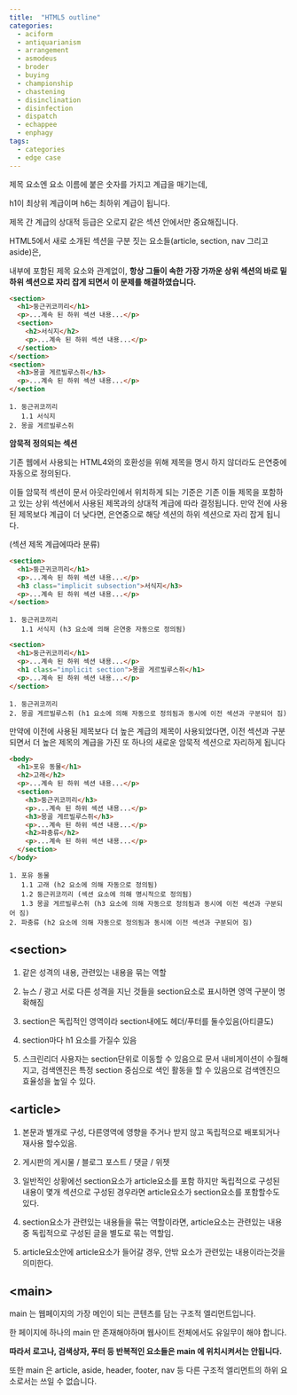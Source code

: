 ```yaml
---
title:  "HTML5 outline"
categories:
  - aciform
  - antiquarianism
  - arrangement
  - asmodeus
  - broder
  - buying
  - championship
  - chastening
  - disinclination
  - disinfection
  - dispatch
  - echappee
  - enphagy
tags:
  - categories
  - edge case
---
```




제목 요소엔 요소 이름에 붙은 숫자를 가지고 계급을 매기는데, 

h1이 최상위 계급이며 h6는 최하위 계급이 됩니다. 

제목 간 계급의 상대적 등급은 오로지 같은 섹션 안에서만 중요해집니다.

HTML5에서 새로 소개된 섹션을 구분 짓는 요소들(article, section, nav 그리고 aside)은, 

내부에 포함된 제목 요소와 관계없이, **항상 그들이 속한 가장 가까운 상위 섹션의 바로 밑 하위 섹션으로 자리 잡게 되면서 이 문제를 해결하였습니다.**

```html
<section>
  <h1>둥근귀코끼리</h1>    
  <p>...계속 된 하위 섹션 내용...</p>
  <section>
    <h2>서식지</h2>
    <p>...계속 된 하위 섹션 내용...</p>
  </section>
</section>
<section>
  <h3>몽골 게르빌루스쥐</h3>
  <p>...계속 된 하위 섹션 내용...</p>
</section
```

```
1. 둥근귀코끼리
   1.1 서식지
2. 몽골 게르빌루스쥐
```



**암묵적 정의되는 섹션**

기존 웹에서 사용되는 HTML4와의 호환성을 위해  제목을 명시 하지 않더라도 은연중에 자동으로 정의된다. 

 이들 암묵적 섹션이 문서 아웃라인에서 위치하게 되는 기준은 기존 이들 제목을 포함하고 있는 상위 섹션에서 사용된 제목과의 상대적 계급에 따라 결정됩니다. 만약 전에 사용된 제목보다 계급이 더 낮다면, 은연중으로 해당 섹션의 하위 섹션으로 자리 잡게 됩니다. 

(섹션 제목 계급에따라 분류)

```html
<section>
  <h1>둥근귀코끼리</h1>  
  <p>...계속 된 하위 섹션 내용...</p>
  <h3 class="implicit subsection">서식지</h3>
  <p>...계속 된 하위 섹션 내용...</p>
</section>
```

```
1. 둥근귀코끼리
   1.1 서식지 (h3 요소에 의해 은연중 자동으로 정의됨)
```

```html
<section>
  <h1>둥근귀코끼리</h1>  
  <p>...계속 된 하위 섹션 내용...</p>
  <h1 class="implicit section">몽골 게르빌루스쥐</h1>
  <p>...계속 된 하위 섹션 내용...</p>
</section>
```

```
1. 둥근귀코끼리
2. 몽골 게르빌루스쥐 (h1 요소에 의해 자동으로 정의됨과 동시에 이전 섹션과 구분되어 짐)
```

만약에 이전에 사용된 제목보다 더 높은 계급의 제목이 사용되었다면, 이전 섹션과 구분되면서 더 높은 제목의 계급을 가진 또 하나의 새로운 암묵적 섹션으로 자리하게 됩니다

```html
<body>
  <h1>포유 동물</h1>
  <h2>고래</h2>
  <p>...계속 된 하위 섹션 내용...</p>
  <section>
    <h3>둥근귀코끼리</h3>  
    <p>...계속 된 하위 섹션 내용...</p>
    <h3>몽골 게르빌루스쥐</h3>
    <p>...계속 된 하위 섹션 내용...</p>
    <h2>파충류</h2>
    <p>...계속 된 하위 섹션 내용...</p>
  </section>
</body>
```

```
1. 포유 동물
   1.1 고래 (h2 요소에 의해 자동으로 정의됨)
   1.2 둥근귀코끼리 (섹션 요소에 의해 명시적으로 정의됨)
   1.3 몽골 게르빌루스쥐 (h3 요소에 의해 자동으로 정의됨과 동시에 이전 섹션과 구분되어 짐)
2. 파충류 (h2 요소에 의해 자동으로 정의됨과 동시에 이전 섹션과 구분되어 짐)
```



## &lt;section&gt;

1. 같은 성격의 내용, 관련있는 내용을 묶는 역할

2. 뉴스 / 광고 서로 다른 성격을 지닌 것들을 section요소로 표시하면 영역 구분이 명확해짐

3. section은 독립적인 영역이라 section내에도 헤더/푸터를 둘수있음(아티클도)

4. section마다 h1 요소를 가질수 있음

5. 스크린리더 사용자는 section단위로 이동할 수 있음으로 문서 내비게이션이 수월해지고, 검색엔진은 특정 section 중심으로 색인 활동을 할 수 있음으로 검색엔진으 효율성을 높일 수 있다.

    

## &lt;article&gt;

1. 본문과 별개로 구성, 다른영역에 영향을 주거나 받지 않고 독립적으로 배포되거나 재사용 할수있음.

2. 게시판의 게시물 / 블로그 포스트 / 댓글 / 위젯

3. 일반적인 상황에선 section요소가 article요소를 포함 하지만 독립적으로 구성된 내용이 몇개 섹션으로 구성된 경우라면 article요소가 section요소를 포함할수도 있다.

4. section요소가 관련있는 내용들을 묶는 역할이라면, article요소는 관련있는 내용중 독립적으로 구성된 글을 별도로 묶는 역할임.

5. article요소안에 article요소가 들어갈 경우, 안밖 요소가 관련있는 내용이라는것을 의미한다.

   

## &lt;main&gt;

main 는 웹페이지의 가장 메인이 되는 콘텐츠를 담는 구조적 엘리먼트입니다. 

한 페이지에 하나의 main 만 존재해야하며 웹사이트 전체에서도 유일무이 해야 합니다.

**따라서 로고나, 검색상자, 푸터 등 반복적인 요소들은 main 에 위치시켜서는 안됩니다.** 

또한 main 은 article, aside, header, footer, nav 등 다른 구조적 엘리먼트의 하위 요소로서는 쓰일 수 없습니다.